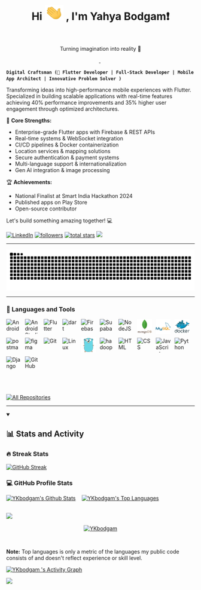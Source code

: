 <h1 align="center"> Hi <img src="assets/wave.gif" alt="hi"  width=50 height=40 /> , I'm Yahya Bodgam❗</h1>

<br />

<!-- <p align="center">
<img src="https://i.imgur.com/kdKhgx6.gif" width="200px" align="center">
</p> -->

<p align="center">Turning imagination into reality 🚀</p>

<p align="center">
    <a href="https://play.google.com/store/apps/dev?id=6621369044650584124"><img alt=""
            src="https://img.shields.io/badge/PlayStore-000?logo=GooglePlay&logoColor=ffffff&style=for-the-badge"
            style="vertical-align:center" />
    </a>
    <a href="https://www.linkedin.com/in/crimsondev"><img alt=""
            src="https://img.shields.io/badge/LinkedIn-000?logo=LinkedIn&logoColor=0A66C2&style=for-the-badge"
            style="vertical-align:center" /></a>
    <a href="https://www.instagram.com/ykbodgam?igsh=a3Z5cjJxNjMzaDJn"><img alt=""
            src="https://img.shields.io/badge/Instagram-000?style=for-the-badge&logo=Instagram&logoColor=E4405F"
            style="vertical-align:center" /></a>
</p>

**`Digital Craftsman (🚀 Flutter Developer | Full-Stack Developer | Mobile App Architect | Innovative Problem Solver
)`**

Transforming ideas into high-performance mobile experiences with Flutter. Specialized in building scalable applications with real-time features achieving 40% performance improvements and 35% higher user engagement through optimized architectures.

🎯 **Core Strengths:**

- Enterprise-grade Flutter apps with Firebase & REST APIs
- Real-time systems & WebSocket integration
- CI/CD pipelines & Docker containerization
- Location services & mapping solutions
- Secure authentication & payment systems
- Multi-language support & internationalization
- Gen AI integration & image processing

🏆 **Achievements:**

- National Finalist at Smart India Hackathon 2024
- Published apps on Play Store
- Open-source contributor

Let's build something amazing together! 💻

<!-- Social icons section -->

<p align="left">
    <a href="www.linkedin.com/in/crimsondev/">
        <img width="29px" alt="LinkedIn" title="LinkedIn" src="https://i.imgur.com/yRpa1dQ.png" /></a>
    <a href="https://github.com/YKbodgam?tab=followers">
        <img alt="followers" title="Follow me on Github"
            src="https://custom-icon-badges.demolab.com/github/followers/YKbodgam?color=236ad3&labelColor=1155ba&style=for-the-badge&logo=person-add&label=Follow&logoColor=white" /></a>
    <a href="https://github.com/YKbodgam?tab=repositories&sort=stargazers">
        <img alt="total stars" title="Total stars on GitHub"
            src="https://custom-icon-badges.demolab.com/github/stars/YKbodgam?color=55960c&style=for-the-badge&labelColor=488207&logo=star" /></a>
    <a href="https://github.com/YKbodgam">
        <img
            src="https://komarev.com/ghpvc/?username=YKbodgam&style=for-the-badge&color=yellow&base=85&abbreviated=true" /></a>

</p>

---

<p align="center">
    <img src="https://github.com/VishwaGauravIn/VishwaGauravIn/blob/output/github-contribution-grid-snake-dark.svg">
</p>

---

### 🧰 Languages and Tools

<div style="display: flex; flex-wrap: wrap; gap: 10px; margin-bottom: 30px;">
    <img alt="Android" width="40" height="40"
        src="https://cdn.jsdelivr.net/gh/devicons/devicon@latest/icons/android/android-original.svg" />
    <img alt="AndroidStudio" width="40" height="40"
        src="https://cdn.jsdelivr.net/gh/devicons/devicon@latest/icons/androidstudio/androidstudio-original.svg" />
    <img alt="Flutter" width="40" height="40"
        src="https://cdn.jsdelivr.net/gh/devicons/devicon@latest/icons/flutter/flutter-original.svg" />
    <img alt="dart" width="40" height="40" src="https://www.vectorlogo.zone/logos/dartlang/dartlang-icon.svg" />
    <img alt="Firebase" width="40" height="40"
        src="https://cdn.jsdelivr.net/gh/devicons/devicon@latest/icons/firebase/firebase-original.svg" />
    <img alt="Supabase" width="40" height="40"
        src="https://cdn.jsdelivr.net/gh/devicons/devicon@latest/icons/supabase/supabase-original.svg" />
    <img alt="NodeJS" width="40" height="40"
        src="https://cdn.jsdelivr.net/gh/devicons/devicon/icons/nodejs/nodejs-original.svg" />
    <img alt="mongodb" width="40" height="40"
        src="https://raw.githubusercontent.com/devicons/devicon/master/icons/mongodb/mongodb-original-wordmark.svg" />
    <img alt="mysql" width="40" height="40"
        src="https://raw.githubusercontent.com/devicons/devicon/master/icons/mysql/mysql-original-wordmark.svg" />
    <img alt="docker" width="40" height="40"
        src="https://raw.githubusercontent.com/devicons/devicon/master/icons/docker/docker-original-wordmark.svg" />
    <img alt="postman" width="40" height="40" src="https://www.vectorlogo.zone/logos/getpostman/getpostman-icon.svg" />
    <img alt="figma" width="40" height="40" src="https://www.vectorlogo.zone/logos/figma/figma-icon.svg" />
    <img alt="Git" width="40" height="40"
        src="https://cdn.jsdelivr.net/gh/devicons/devicon/icons/git/git-original.svg" />
    <img alt="Linux" width="40" height="40"
        src="https://cdn.jsdelivr.net/gh/devicons/devicon/icons/linux/linux-original.svg" />
    <img alt="go" width="40" height="40"
        src="https://raw.githubusercontent.com/devicons/devicon/master/icons/go/go-original.svg" />
    <img alt="hadoop" width="40" height="40"
        src="https://www.vectorlogo.zone/logos/apache_hadoop/apache_hadoop-icon.svg" />
    <img alt="HTML" width="40" height="40"
        src="https://cdn.jsdelivr.net/gh/devicons/devicon/icons/html5/html5-plain.svg" />
    <img alt="CSS" width="40" height="40"
        src="https://cdn.jsdelivr.net/gh/devicons/devicon/icons/css3/css3-plain.svg" />
    <img alt="JavaScript" width="40" height="40"
        src="https://cdn.jsdelivr.net/gh/devicons/devicon/icons/javascript/javascript-plain.svg" />
    <img alt="Python" width="40" height="40"
        src="https://cdn.jsdelivr.net/gh/devicons/devicon/icons/python/python-plain.svg" />
    <img alt="Django" width="40" height="40" src="https://cdn.worldvectorlogo.com/logos/django.svg" />
    <img alt="GitHub" width="40" height="40"
        src="https://cdn.jsdelivr.net/gh/devicons/devicon/icons/github/github-original.svg" />
</div>

<br/>

<a href="https://github.com/YKbodgam?tab=repositories&sort=stargazers"><img alt="All Repositories"
        title="All Repositories"
        src="https://custom-icon-badges.demolab.com/badge/-Click%20Here%20For%20All%20My%20Repos-1F222E?style=for-the-badge&logoColor=white&logo=repo" /></a>

---

<details open>
    <summary>
        <h2>📊 Stats and Activity</h2>
    </summary>

<h3>🔥 Streak Stats</h3>

<p>
        <a href="https://github.com/YKbodgam"><img
                src="https://streak-stats.demolab.com?user=YKbodgam&theme=monokai-metallian&hide_border=true&short_numbers=true"
                alt="GitHub Streak" /></a>
</p>

<h3>💻 GitHub Profile Stats</h3>

<div style="display: flex; gap: 16px; align-items: center;">

<a href="https://github.com/anuraghazra/github-readme-stats">
            <img alt="YKbodgam's Github Stats"
                src="https://denvercoder1-github-readme-stats.vercel.app/api/?username=YKbodgam&show_icons=true&include_all_commits=true&count_private=true&theme=react&hide_border=true&bg_color=1F222E&title_color=F85D7F&icon_color=F8D866"
                height="192px" />
</a>

<a href="https://github.com/anuraghazra/github-readme-stats">
            <img alt="YKbodgam's Top Languages"
                src="https://denvercoder1-github-readme-stats.vercel.app/api/top-langs/?username=YKbodgam&langs_count=8&layout=compact&theme=react&hide_border=true&bg_color=1F222E&title_color=F85D7F&icon_color=F8D866&hide=Jupyter%20Notebook,Roff"
                height="192px" />
</a>
</div>
<br />

![](https://github-contributor-stats.vercel.app/api?username=YKbodgam&limit=5&theme=monokai&combine_all_yearly_contributions=true)

<p align="center">
    <a href="https://github.com/YKbodgam">
            <img src="https://github-profile-trophy.vercel.app/?username=YKbodgam&theme=monokai&title=-Issues,-PullRequest,-Reviews&margin-w=10"
                alt="YKbodgam" />
    </a>
</p>

<br />

<b>Note:</b> Top languages is only a metric of the languages my public code consists of and doesn't reflect experience or skill level.

<a href="https://github.com/ashutosh00710/github-readme-activity-graph"><img alt="YKbodgam 's Activity Graph"
            src="https://github-readme-activity-graph.vercel.app/graph/?username=YKbodgam&bg_color=1F222E&color=F8D866&line=F85D7F&point=FFFFFF&hide_border=true" /></a>

</details>

![](https://raw.githubusercontent.com/Subhampreet/Subhampreet/master/media/footer.png)
